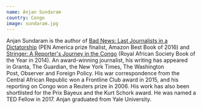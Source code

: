 ```yaml
---
name: Anjan Sundaram
country: Congo
image: sundaram.jpg
---
```

Anjan Sundaram is the author of <a href="http://www.penguinrandomhouse.com/books/243405/bad-news-by-anjan-sundaram/">Bad News: Last Journalists in a Dictatorship﻿</a> (PEN America prize finalist, Amazon Best Book of 2016) and <a href="http://www.randomhouse.com/book/227869/stringer-by-anjan-sundaram">Stringer: A Reporter's Journey in the Congo</a> (Royal African Society Book of the Year in 2014). An award-winning journalist, his writing has appeared in Granta, The Guardian, the New York Times, The Washington Post,﻿﻿ Observer and﻿﻿ Foreign Policy. His war correspondence from the Central African Republic won a Frontline Club award in 2015, and his reporting on Congo won a Reuters prize in 2006. His work has also been shortlisted for the Prix Bayeux and the Kurt Schork award. He was named a TED Fellow in 2017. Anjan graduated from Yale University.﻿